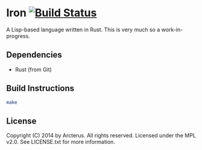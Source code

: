 # Iron [![Build Status](https://travis-ci.org/Arcterus/iron-lang.png?branch=master)](https://travis-ci.org/Arcterus/iron-lang) #

A Lisp-based language written in Rust.  This is very much so a work-in-progress.

## Dependencies ##

* Rust (from Git)

## Build Instructions ##

```bash
make
```

## License ##

Copyright (C) 2014 by Arcterus.  All rights reserved.
Licensed under the MPL v2.0.  See LICENSE.txt for more information.
